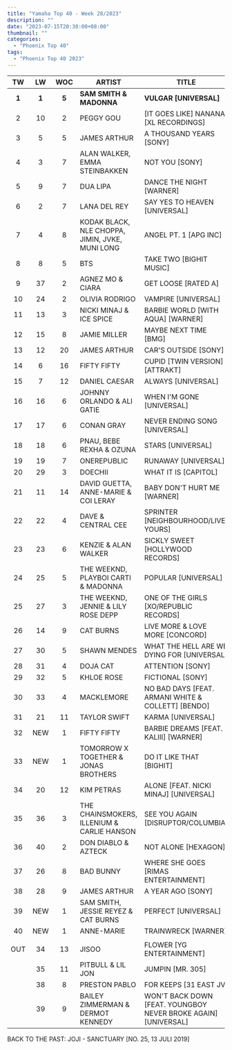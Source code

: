 ```yaml
---
title: "Yamaha Top 40 - Week 28/2023"
description: ""
date: "2023-07-15T20:30:00+08:00"
thumbnail: ""
categories:
  - "Phoenix Top 40"
tags:
  - "Phoenix Top 40 2023"
---
```

<!--more-->
|TW|LW|WOC|ARTIST|TITLE|PEAK|
|:----:|:----:|:----:|----|----|:----:|
|**1**|**1**|**5**|**SAM SMITH & MADONNA**|**VULGAR [UNIVERSAL]**|**1**|
|2|10|2|PEGGY GOU|[IT GOES LIKE] NANANA [XL RECORDINGS]|2|
|3|5|5|JAMES ARTHUR|A THOUSAND YEARS [SONY]|3|
|4|3|7|ALAN WALKER, EMMA STEINBAKKEN|NOT YOU [SONY]|1|
|5|9|7|DUA LIPA|DANCE THE NIGHT [WARNER]|5|
|6|2|7|LANA DEL REY|SAY YES TO HEAVEN [UNIVERSAL]|2|
|7|4|8|KODAK BLACK, NLE CHOPPA, JIMIN, JVKE, MUNI LONG|ANGEL PT. 1 [APG INC]|4|
|8|8|5|BTS|TAKE TWO [BIGHIT MUSIC]|8|
|9|37|2|AGNEZ MO & CIARA|GET LOOSE [RATED A]|9|
|10|24|2|OLIVIA RODRIGO|VAMPIRE [UNIVERSAL]|10|
|11|13|3|NICKI MINAJ & ICE SPICE|BARBIE WORLD [WITH AQUA] [WARNER]|11|
|12|15|8|JAMIE MILLER|MAYBE NEXT TIME [BMG]|12|
|13|12|20|JAMES ARTHUR|CAR'S OUTSIDE [SONY]|2|
|14|6|16|FIFTY FIFTY|CUPID [TWIN VERSION] [ATTRAKT]|1|
|15|7|12|DANIEL CAESAR|ALWAYS [UNIVERSAL]|2|
|16|16|6|JOHNNY ORLANDO & ALI GATIE|WHEN I'M GONE [UNIVERSAL]|16|
|17|17|6|CONAN GRAY|NEVER ENDING SONG [UNIVERSAL]|17|
|18|18|6|PNAU, BEBE REXHA & OZUNA|STARS [UNIVERSAL]|18|
|19|19|7|ONEREPUBLIC|RUNAWAY [UNIVERSAL]|19|
|20|29|3|DOECHII|WHAT IT IS [CAPITOL]|20|
|21|11|14|DAVID GUETTA, ANNE-MARIE & COI LERAY|BABY DON'T HURT ME [WARNER]|3|
|22|22|4|DAVE & CENTRAL CEE|SPRINTER [NEIGHBOURHOOD/LIVE YOURS]|22|
|23|23|6|KENZIE & ALAN WALKER|SICKLY SWEET [HOLLYWOOD RECORDS]|23|
|24|25|5|THE WEEKND, PLAYBOI CARTI & MADONNA|POPULAR [UNIVERSAL]|24|
|25|27|3|THE WEEKND, JENNIE & LILY ROSE DEPP|ONE OF THE GIRLS [XO/REPUBLIC RECORDS]|25|
|26|14|9|CAT BURNS|LIVE MORE & LOVE MORE [CONCORD]|7|
|27|30|5|SHAWN MENDES|WHAT THE HELL ARE WE DYING FOR [UNIVERSAL]|27|
|28|31|4|DOJA CAT|ATTENTION [SONY]|28|
|29|32|5|KHLOE ROSE|FICTIONAL [SONY]|29|
|30|33|4|MACKLEMORE|NO BAD DAYS [FEAT. ARMANI WHITE & COLLETT] [BENDO]|30|
|31|21|11|TAYLOR SWIFT|KARMA [UNIVERSAL]|9|
|32|NEW|1|FIFTY FIFTY|BARBIE DREAMS [FEAT. KALIII] [WARNER]|32|
|33|NEW|1|TOMORROW X TOGETHER & JONAS BROTHERS|DO IT LIKE THAT [BIGHIT]|33|
|34|20|12|KIM PETRAS|ALONE [FEAT. NICKI MINAJ] [UNIVERSAL]|4|
|35|36|3|THE CHAINSMOKERS, ILLENIUM & CARLIE HANSON|SEE YOU AGAIN [DISRUPTOR/COLUMBIA]|35|
|36|40|2|DON DIABLO & AZTECK|NOT ALONE [HEXAGON]|36|
|37|26|8|BAD BUNNY|WHERE SHE GOES [RIMAS ENTERTAINMENT]|26|
|38|28|9|JAMES ARTHUR|A YEAR AGO [SONY]|21|
|39|NEW|1|SAM SMITH, JESSIE REYEZ & CAT BURNS|PERFECT [UNIVERSAL]|39|
|40|NEW|1|ANNE-MARIE|TRAINWRECK [WARNER]|40|
|||||||
|OUT|34|13|JISOO|FLOWER [YG ENTERTAINMENT]|1|
| |35|11|PITBULL & LIL JON|JUMPIN [MR. 305]|7|
| |38|8|PRESTON PABLO|FOR KEEPS [31 EAST JV]|27|
| |39|9|BAILEY ZIMMERMAN & DERMOT KENNEDY|WON'T BACK DOWN [FEAT. YOUNGBOY NEVER BROKE AGAIN] [UNIVERSAL]|16|

BACK TO THE PAST: JOJI - SANCTUARY [NO. 25, 13 JULI 2019]